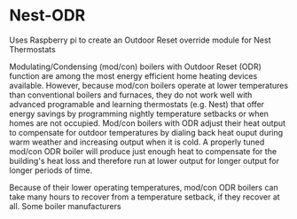 # Nest-ODR
Uses Raspberry pi to create an Outdoor Reset override module for Nest Thermostats

Modulating/Condensing (mod/con) boilers with Outdoor Reset (ODR) function are among the most energy efficient home heating devices 
available. However, because mod/con boilers operate at lower temperatures than conventional boilers and furnaces, they do not work 
well with advanced programable and learning thermostats (e.g. Nest) that offer energy savings by programming nightly temperature 
setbacks or when homes are not occupied. Mod/con boilers with ODR adjust their heat output to compensate for outdoor temperatures by 
dialing back heat ouput during warm weather and increasing output when it is cold. A properly tuned mod/con ODR boiler will produce 
just enough heat to compensate for the building's heat loss and therefore run at lower output for longer output for longer periods 
of time.

Because of their lower operating temperatures, mod/con ODR boilers can take many hours to recover from a temperature setback, if they
recover at all. Some boiler manufacturers
